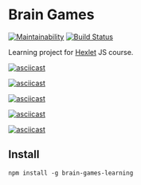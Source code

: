 # Brain Games

[![Maintainability](https://api.codeclimate.com/v1/badges/674d35d9eb837f881252/maintainability)](https://codeclimate.com/github/k-vinogradov/brain-games/maintainability)
[![Build Status](https://travis-ci.org/k-vinogradov/brain-games.svg?branch=master)](https://travis-ci.org/k-vinogradov/brain-games)

Learning project for [Hexlet](https://ru.hexlet.io) JS course.

[![asciicast](https://asciinema.org/a/1d0WokRZ1m6hQOLWDQI6GYYs9.svg)](https://asciinema.org/a/1d0WokRZ1m6hQOLWDQI6GYYs9?speed=3)

[![asciicast](https://asciinema.org/a/XRn2KMmpBONHFGYW5WMXe0oYS.svg)](https://asciinema.org/a/XRn2KMmpBONHFGYW5WMXe0oYS?speed=3)

[![asciicast](https://asciinema.org/a/vaeuR2gkYz041GjY1h1FxTWMz.svg)](https://asciinema.org/a/vaeuR2gkYz041GjY1h1FxTWMz?speed=3)

[![asciicast](https://asciinema.org/a/K127SBrjQ161MmaMleytOErAI.svg)](https://asciinema.org/a/K127SBrjQ161MmaMleytOErAI?speed=3)

[![asciicast](https://asciinema.org/a/meEVz2Ae2Tr03AgzlLL3WTimY.svg)](https://asciinema.org/a/meEVz2Ae2Tr03AgzlLL3WTimY?speed=3)

## Install

    npm install -g brain-games-learning
